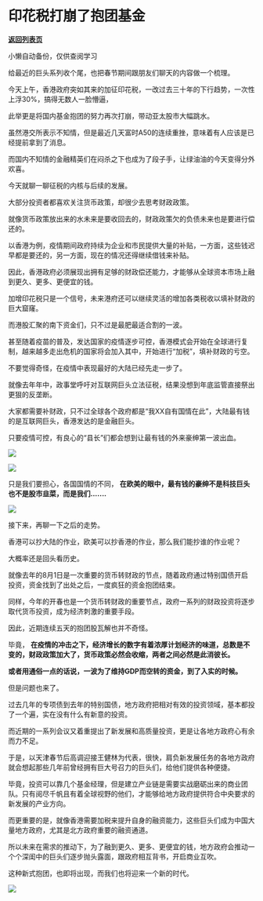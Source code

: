 # 印花税打崩了抱团基金

[**返回列表页**](/gzh/政事堂2019)

小懒自动备份，仅供查阅学习

给最近的巨头系列收个尾，也把春节期间跟朋友们聊天的内容做一个梳理。

  

今天上午，香港政府突如其来的加征印花税，一改过去三十年的下行趋势，一次性上浮30%，搞得无数人一脸懵逼，

  

此举更是将国内基金抱团的努力再次打崩，带动亚太股市大幅跳水。

  

虽然港交所表示不知情，但是最近几天富时A50的连续重挫，意味着有人应该是已经提前拿到了消息。  

  

而国内不知情的金融精英们在闷杀之下也成为了段子手，让绿油油的今天变得分外欢喜。

  

今天就聊一聊征税的内核与后续的发展。

  

大部分投资者都喜欢关注货币政策，却很少去思考财政政策。

  

就像货币政策放出来的水未来是要收回去的，财政政策欠的负债未来也是要进行偿还的。  

  

以香港为例，疫情期间政府持续为企业和市民提供大量的补贴，一方面，这些钱迟早都是要还的，另一方面，现在的情况还得继续借钱来补贴。

  

因此，香港政府必须展现出拥有足够的财政偿还能力，才能够从全球资本市场上融到更久、更多、更便宜的钱。  

  

加增印花税只是一个信号，未来港府还可以继续灵活的增加各类税收以填补财政的巨大窟窿。

  

而港股汇聚的南下资金们，只不过是最肥最适合割的一波。

  

甚至随着疫苗的普及，发达国家的疫情逐步可控，香港模式会开始在全球进行复制，越来越多走出危机的国家将会加入其中，开始进行“加税”，填补财政的亏空。

  

不要觉得奇怪，在疫情中表现最好的大陆已经先走一步了。  

  

就像去年年中，政事堂呼吁对互联网巨头立法征税，结果没想到年底监管直接祭出更狠的反垄断。  

  

大家都需要补财政，只不过全球各个政府都是“我XX自有国情在此”，大陆最有钱的是互联网巨头，香港发达的是金融巨头。

  

只要疫情可控，有良心的“县长”们都会想到让最有钱的外来豪绅第一波出血。

  

![](https://mmbiz.qpic.cn/mmbiz_png/rxhS23yu8cPSaK0mTEsJP9EhOdWY5XDxFwTiaiaHibdxibNfiaGsr4Ympte4cMmq7uZ4XB9M1w2a6ImSD1V45DG5rPA/640?wx_fmt=png)

![](https://mmbiz.qpic.cn/mmbiz_png/rxhS23yu8cPSaK0mTEsJP9EhOdWY5XDxRUDlvnkBG1SIOnJorjfVVfaqKcqoz40wWKhW4sdvx6ia1Ria0BTfjQEQ/640?wx_fmt=png)

  

只是我们要担心，各国国情的不同， **在欧美的眼中，最有钱的豪绅不是科技巨头也不是股市韭菜，而是我们.......**  

  

![](https://mmbiz.qpic.cn/mmbiz_png/rxhS23yu8cPSaK0mTEsJP9EhOdWY5XDxdWN7C3bUhCJjRauKbmfj86Y2miclFhXT6ngdibpMfXv1uJnNSzpWUK7w/640?wx_fmt=png)

  

接下来，再聊一下之后的走势。  

  

香港可以抄大陆的作业，欧美可以抄香港的作业，那么我们能抄谁的作业呢？  

  

大概率还是回头看历史。

  

就像去年的8月1日是一次重要的货币转财政的节点，随着政府通过特别国债开启投资，资金找到了出处之后，一度疯狂的资金抱团结束。

  

同样，今年的开春也是一个货币转财政的重要节点，政府一系列的财政投资将逐步取代货币投资，成为经济刺激的重要手段。

  

因此，近期连续五天的抱团股瓦解也并不奇怪。

  

毕竟， **在疫情的冲击之下，经济增长的数字有着浓厚计划经济的味道，总数是不变的，财政政策加大了，货币政策必然会收缩，两者之间必然是此消彼长。**

  

 **或者用通俗一点的话说，一波为了维持GDP而空转的资金，到了入实的时候。**  

  

但是问题也来了。  

  

过去几年的专项债到去年的特别国债，地方政府把相对有效的投资领域，基本都投了一个遍，实在没有什么有新意的投资。

  

而近期的一系列会议又着重提出了新发展和高质量投资，更是让各地方政府心有余而力不足。

  

于是，以天津春节后高调迎接王健林为代表，很快，肩负新发展任务的各地方政府就会想起那些几年前曾经拥有巨大号召力的巨头们，给他们提供各种便捷。

  

毕竟，投资可以靠几个基金经理，但是建立产业链是需要实战磨砺出来的商业团队。只有阅尽千帆且有着全球视野的他们，才能够给地方政府提供符合中央要求的新发展的产业方向。

  

而更重要的是，就像香港需要加税来提升自身的融资能力，这些巨头们成为中国大量地方政府，尤其是北方政府重要的融资通道。

  

所以未来在需求的推动下，为了融到更久、更多、更便宜的钱，地方政府会推动一个个深闺中的巨头们逐步抛头露面，跟政府相互背书，开启商业互吹。

  

这种新式抱团，也即将出现，而我们也将迎来一个新的时代。

  

![](https://mmbiz.qpic.cn/mmbiz_jpg/rxhS23yu8cPp0iaKAfe0ZsWfgGcY72o9Nror8TicrtnlDsqzY7y4Kum4fM3X0FMEGlbvm9HvZUiaETSnLt4DHNLbQ/640?wx_fmt=jpeg)

